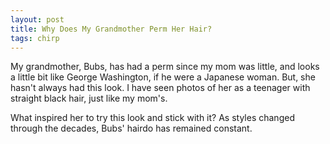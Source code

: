 ```yaml
---
layout: post
title: Why Does My Grandmother Perm Her Hair?
tags: chirp
---
```

My grandmother, Bubs, has had a perm since my mom was little, and looks a little bit like George Washington, if he were a Japanese woman. But, she hasn't always had this look. I have seen photos of her as a teenager with straight black hair, just like my mom's.

What inspired her to try this look and stick with it? As styles changed through the decades, Bubs' hairdo has remained constant. 


